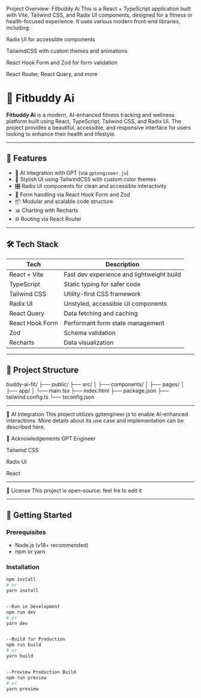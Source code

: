 Project Overview: Fitbuddy Ai
This is a React + TypeScript application built with Vite, Tailwind CSS, and Radix UI components, designed for a fitness or health-focused experience. It uses various modern front-end libraries, including:

Radix UI for accessible components

TailwindCSS with custom themes and animations

React Hook Form and Zod for form validation

React Router, React Query, and more


# 💪 Fitbuddy Ai

**Fitbuddy Ai** is a modern, AI-enhanced fitness tracking and wellness platform built using React, TypeScript, Tailwind CSS, and Radix UI. The project provides a beautiful, accessible, and responsive interface for users looking to enhance their health and lifestyle.

---

## 🚀 Features

- 🧠 AI Integration with GPT (via `gptengineer.js`)
- 🎨 Stylish UI using TailwindCSS with custom color themes
- 🎛️ Radix UI components for clean and accessible interactivity
- 📝 Form handling via React Hook Form and Zod
- 📦 Modular and scalable code structure
- 📊 Charting with Recharts
- 🌐 Routing via React Router

---

## 🛠️ Tech Stack

| Tech               | Description                              |
|--------------------|------------------------------------------|
| React + Vite       | Fast dev experience and lightweight build |
| TypeScript         | Static typing for safer code              |
| Tailwind CSS       | Utility-first CSS framework               |
| Radix UI           | Unstyled, accessible UI components        |
| React Query        | Data fetching and caching                 |
| React Hook Form    | Performant form state management          |
| Zod                | Schema validation                         |
| Recharts           | Data visualization                        |

---

## 📂 Project Structure

buddy-ai-fit/ ├── public/ ├── src/ │ ├── components/ │ ├── pages/ │ ├── app/ │ └── main.tsx ├── index.html ├── package.json ├── tailwind.config.ts └── tsconfig.json

---

🧠 AI Integration
This project utilizes gptengineer.js to enable AI-enhanced interactions. More details about its use case and implementation can be described here.


🙌 Acknowledgements
GPT Engineer

Tailwind CSS

Radix UI

React



---


📄 License
This project is open-source. feel fre to edit it


---

## 🧪 Getting Started

### Prerequisites

- Node.js (v18+ recommended)
- npm or yarn

### Installation

```bash
npm install
# or
yarn install


--Run in Development
npm run dev
# or
yarn dev


--Build for Production
npm run build
# or
yarn build


--Preview Production Build
npm run preview
# or
yarn preview

